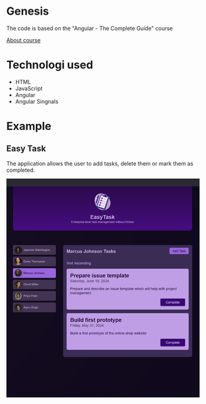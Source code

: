 # Genesis
The code is based on the "Angular - The Complete Guide" course

[About course](https://www.udemy.com/course/the-complete-guide-to-angular-2/?couponCode=KEEPLEARNING)


# Technologi used
- HTML
- JavaScript
- Angular
- Angular Singnals

# Example

## Easy Task
The application allows the user to add tasks, delete them or mark them as completed.

![Easy Task](./screenshots/EasyTask.png)